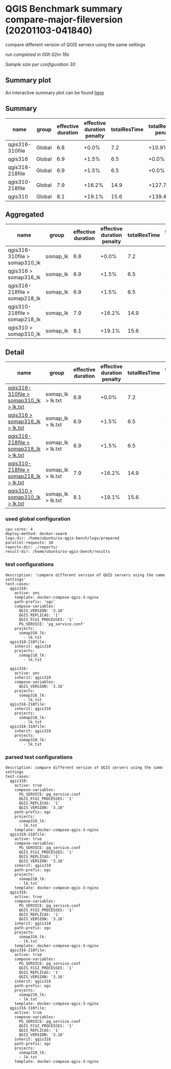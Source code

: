 # QGIS Benchmark summary compare-major-fileversion (20201103-041840)


compare different version of QGIS servers using the same settings

_run completed in 00h 02m 19s_

_Sample size per configuration 30_
## Summary plot
An interactive summary plot can be found [here](report_compare-major-fileversion_20201103-041840_plot.html)

## Summary
| name            | group   |   effective duration | effective duration penalty   |   totalResTime | totalResTime penalty   |   medianResTime | medianResTime penalty   |   minResTime |   maxResTime |   responseSizeMB |   sampleCount |   errorCount |   memMaxMB |   memAvgMB |   memMinMB |   cpuMax% |   cpuAvg% |   cpuMin% |   errorPct |
|-----------------|---------|----------------------|------------------------------|----------------|------------------------|-----------------|-------------------------|--------------|--------------|------------------|---------------|--------------|------------|------------|------------|-----------|-----------|-----------|------------|
| qgis316-310file | Global  |                  6.8 | +0.0%                        |            7.2 | +10.9%                 |           230   | +9.3%                   |          143 |          386 |              0.8 |            30 |            0 |     2243.1 |     2227.3 |     2211.6 |      26.8 |      17.6 |       8.3 |          0 |
| qgis316         | Global  |                  6.9 | +1.5%                        |            6.5 | +0.0%                  |           215   | +2.1%                   |          122 |          315 |              0.8 |            30 |            0 |     2225.8 |     2225.8 |     2225.8 |       8.7 |       8.7 |       8.7 |          0 |
| qgis316-218file | Global  |                  6.9 | +1.5%                        |            6.5 | +0.0%                  |           210.5 | +0.0%                   |          132 |          323 |              0.8 |            30 |            0 |     2226.4 |     2226.4 |     2226.4 |       7.9 |       7.9 |       7.9 |          0 |
| qgis310-218file | Global  |                  7.9 | +16.2%                       |           14.9 | +127.7%                |           540.5 | +156.8%                 |          208 |          679 |              0.8 |            30 |            0 |     2238.7 |     2231.4 |     2224   |      21.6 |      15   |       8.4 |          0 |
| qgis310         | Global  |                  8.1 | +19.1%                       |           15.6 | +139.4%                |           549   | +160.8%                 |          239 |          702 |              0.8 |            30 |            0 |     2229.6 |     2225.8 |     2222   |      20.1 |      10.2 |       0.3 |          0 |

## Aggregated
| name                          | group    |   effective duration | effective duration penalty   |   totalResTime | totalResTime penalty   |   medianResTime | medianResTime penalty   |   minResTime |   maxResTime |   responseSizeMB |   sampleCount |   errorCount |   memMaxMB |   memAvgMB |   memMinMB |   cpuMax% |   cpuAvg% |   cpuMin% |   errorPct |
|-------------------------------|----------|----------------------|------------------------------|----------------|------------------------|-----------------|-------------------------|--------------|--------------|------------------|---------------|--------------|------------|------------|------------|-----------|-----------|-----------|------------|
| qgis316-310file > somap310_lk | somap_lk |                  6.8 | +0.0%                        |            7.2 | +10.9%                 |           230   | +9.3%                   |          143 |          386 |              0.8 |            30 |            0 |     2243.1 |     2227.3 |     2211.6 |      26.8 |      17.6 |       8.3 |          0 |
| qgis316 > somap316_lk         | somap_lk |                  6.9 | +1.5%                        |            6.5 | +0.0%                  |           215   | +2.1%                   |          122 |          315 |              0.8 |            30 |            0 |     2225.8 |     2225.8 |     2225.8 |       8.7 |       8.7 |       8.7 |          0 |
| qgis316-218file > somap218_lk | somap_lk |                  6.9 | +1.5%                        |            6.5 | +0.0%                  |           210.5 | +0.0%                   |          132 |          323 |              0.8 |            30 |            0 |     2226.4 |     2226.4 |     2226.4 |       7.9 |       7.9 |       7.9 |          0 |
| qgis310-218file > somap218_lk | somap_lk |                  7.9 | +16.2%                       |           14.9 | +127.7%                |           540.5 | +156.8%                 |          208 |          679 |              0.8 |            30 |            0 |     2238.7 |     2231.4 |     2224   |      21.6 |      15   |       8.4 |          0 |
| qgis310 > somap310_lk         | somap_lk |                  8.1 | +19.1%                       |           15.6 | +139.4%                |           549   | +160.8%                 |          239 |          702 |              0.8 |            30 |            0 |     2229.6 |     2225.8 |     2222   |      20.1 |      10.2 |       0.3 |          0 |

## Detail
| name                                                                                                                                                           | group             |   effective duration | effective duration penalty   |   totalResTime | totalResTime penalty   |   medianResTime | medianResTime penalty   |   sampleCount |   errorCount |   errorPct |   meanResTime |   minResTime |   maxResTime |   pct1ResTime |   pct2ResTime |   pct3ResTime |   throughput |   receivedKBytesPerSec |   sentKBytesPerSec |   responseSizeMB |   memMaxMB |   memAvgMB |   memMinMB |   cpuMax% |   cpuAvg% |   cpuMin% |
|----------------------------------------------------------------------------------------------------------------------------------------------------------------|-------------------|----------------------|------------------------------|----------------|------------------------|-----------------|-------------------------|---------------|--------------|------------|---------------|--------------|--------------|---------------|---------------|---------------|--------------|------------------------|--------------------|------------------|------------|------------|------------|-----------|-----------|-----------|
| [qgis316-310file > somap310_lk > lk.txt](../results/details/compare-major-fileversion/20201103-041840/qgis316-310file/somap310_lk/lk.txt/dashboard/index.html) | somap_lk > lk.txt |                  6.8 | +0.0%                        |            7.2 | +10.9%                 |           230   | +9.3%                   |            30 |            0 |          0 |       241.533 |          143 |          386 |         347.8 |        378.3  |           386 |      24.7117 |                669.718 |           10.081   |              0.8 |     2243.1 |     2227.3 |     2211.6 |      26.8 |      17.6 |       8.3 |
| [qgis316 > somap316_lk > lk.txt](../results/details/compare-major-fileversion/20201103-041840/qgis316/somap316_lk/lk.txt/dashboard/index.html)                 | somap_lk > lk.txt |                  6.9 | +1.5%                        |            6.5 | +0.0%                  |           215   | +2.1%                   |            30 |            0 |          0 |       217.8   |          122 |          315 |         288.6 |        307.85 |           315 |      26.8817 |                728.528 |           10.9662  |              0.8 |     2225.8 |     2225.8 |     2225.8 |       8.7 |       8.7 |       8.7 |
| [qgis316-218file > somap218_lk > lk.txt](../results/details/compare-major-fileversion/20201103-041840/qgis316-218file/somap218_lk/lk.txt/dashboard/index.html) | somap_lk > lk.txt |                  6.9 | +1.5%                        |            6.5 | +0.0%                  |           210.5 | +0.0%                   |            30 |            0 |          0 |       217.767 |          132 |          323 |         292.1 |        315.85 |           323 |      26.8097 |                726.575 |           10.9368  |              0.8 |     2226.4 |     2226.4 |     2226.4 |       7.9 |       7.9 |       7.9 |
| [qgis310-218file > somap218_lk > lk.txt](../results/details/compare-major-fileversion/20201103-041840/qgis310-218file/somap218_lk/lk.txt/dashboard/index.html) | somap_lk > lk.txt |                  7.9 | +16.2%                       |           14.9 | +127.7%                |           540.5 | +156.8%                 |            30 |            0 |          0 |       495.9   |          208 |          679 |         660.4 |        674.6  |           679 |      14.2045 |                384.988 |            5.79464 |              0.8 |     2238.7 |     2231.4 |     2224   |      21.6 |      15   |       8.4 |
| [qgis310 > somap310_lk > lk.txt](../results/details/compare-major-fileversion/20201103-041840/qgis310/somap310_lk/lk.txt/dashboard/index.html)                 | somap_lk > lk.txt |                  8.1 | +19.1%                       |           15.6 | +139.4%                |           549   | +160.8%                 |            30 |            0 |          0 |       521.367 |          239 |          702 |         696.4 |        699.25 |           702 |      13.6799 |                370.769 |            5.58061 |              0.8 |     2229.6 |     2225.8 |     2222   |      20.1 |      10.2 |       0.3 |

### used global configuration

```
cpu-cores: 4
deploy-method: docker-swarm
logs-dir: /home/ubuntu/so-qgis-bench/logs/prepared
parallel-requests: 10
reports-dir: ./reports/
result-dir: /home/ubuntu/so-qgis-bench/results

```
### test configurations

```
description: 'compare different version of QGIS servers using the same settings'
test-cases:
  qgis310:
    active: yes
    template: docker-compose-qgis-3-nginx
    path-prefix: 'ogc'
    compose-variables:
      QGIS_VERSION: '3.10'
      QGIS_REPLICAS: '1'
      QGIS_FCGI_PROCESSES: '1'
      PG_SERVICE: 'pg_service.conf'
    projects:
      somap310_lk:
        - lk.txt
  qgis310-218file:
    inherit: qgis310
    projects:
      somap218_lk:
        - lk.txt

  qgis316:
    active: yes
    inherit: qgis310
    compose-variables:
      QGIS_VERSION: '3.16'
    projects:
      somap316_lk:
        - lk.txt
  qgis316-218file:
    inherit: qgis316
    projects:
      somap218_lk:
        - lk.txt
  qgis316-310file:
    inherit: qgis316
    projects:
      somap310_lk:
        - lk.txt

```
### parsed test configurations

```
description: compare different version of QGIS servers using the same settings
test-cases:
  qgis310:
    active: true
    compose-variables:
      PG_SERVICE: pg_service.conf
      QGIS_FCGI_PROCESSES: '1'
      QGIS_REPLICAS: '1'
      QGIS_VERSION: '3.10'
    path-prefix: ogc
    projects:
      somap310_lk:
      - lk.txt
    template: docker-compose-qgis-3-nginx
  qgis310-218file:
    active: true
    compose-variables:
      PG_SERVICE: pg_service.conf
      QGIS_FCGI_PROCESSES: '1'
      QGIS_REPLICAS: '1'
      QGIS_VERSION: '3.10'
    inherit: qgis310
    path-prefix: ogc
    projects:
      somap218_lk:
      - lk.txt
    template: docker-compose-qgis-3-nginx
  qgis316:
    active: true
    compose-variables:
      PG_SERVICE: pg_service.conf
      QGIS_FCGI_PROCESSES: '1'
      QGIS_REPLICAS: '1'
      QGIS_VERSION: '3.16'
    inherit: qgis310
    path-prefix: ogc
    projects:
      somap316_lk:
      - lk.txt
    template: docker-compose-qgis-3-nginx
  qgis316-218file:
    active: true
    compose-variables:
      PG_SERVICE: pg_service.conf
      QGIS_FCGI_PROCESSES: '1'
      QGIS_REPLICAS: '1'
      QGIS_VERSION: '3.16'
    inherit: qgis316
    path-prefix: ogc
    projects:
      somap218_lk:
      - lk.txt
    template: docker-compose-qgis-3-nginx
  qgis316-310file:
    active: true
    compose-variables:
      PG_SERVICE: pg_service.conf
      QGIS_FCGI_PROCESSES: '1'
      QGIS_REPLICAS: '1'
      QGIS_VERSION: '3.16'
    inherit: qgis316
    path-prefix: ogc
    projects:
      somap310_lk:
      - lk.txt
    template: docker-compose-qgis-3-nginx

```